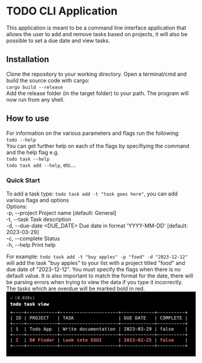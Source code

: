 # TODO CLI Application
This application is meant to be a command line interface application that allows
the user to add and remove tasks based on projects, it will also be possible to
set a due date and view tasks.

## Installation
Clone the repository to your working directory. Open a terminal/cmd and build the source code with cargo:  
`cargo build --release`  
Add the release folder (in the target folder) to your path. The program will now run from any shell.

## How to use
For information on the various parameters and flags run the following:  
`todo --help`  
You can get further help on each of the flags by specifiying the command and the help flag e.g.  
`todo task --help`  
`todo task add --help`, etc...  

### Quick Start
To add a task type:
`todo task add -t "task goes here"`, you can add various flags and options  
Options:  
  -p, --project <PROJECT>    Project name [default: General]  
  -t, --task <TASK>          Task description  
  -d, --due-date <DUE_DATE>  Due date in format 'YYYY-MM-DD' [default: 2023-03-29]  
  -c, --complete             Status  
  -h, --help                 Print help  

For example:
`todo task add -t "buy apples" -p "food" -d "2023-12-12"` will add the task "buy apples" to your list with a project titled "food" and due date of "2023-12-12". You must specify the flags when there is no default value. It is also important to match the format for the date, there will be parsing errors when trying to view the data if you type it incorrectly.  
The tasks which are overdue will be marked bold in red.  
![My Image](images/tasks.png)

